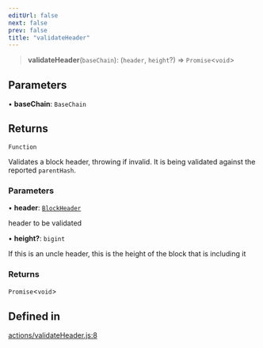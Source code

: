 ```yaml
---
editUrl: false
next: false
prev: false
title: "validateHeader"
---
```


> **validateHeader**(`baseChain`): (`header`, `height`?) => `Promise`\<`void`\>

## Parameters

• **baseChain**: `BaseChain`

## Returns

`Function`

Validates a block header, throwing if invalid. It is being validated against the reported `parentHash`.

### Parameters

• **header**: [`BlockHeader`](/reference/tevm/block/classes/blockheader/)

header to be validated

• **height?**: `bigint`

If this is an uncle header, this is the height of the block that is including it

### Returns

`Promise`\<`void`\>

## Defined in

[actions/validateHeader.js:8](https://github.com/qbzzt/tevm-monorepo/blob/main/packages/blockchain/src/actions/validateHeader.js#L8)
